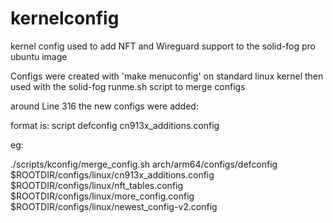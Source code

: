 # kernelconfig

kernel config used to add NFT and Wireguard support to the solid-fog pro ubuntu image

Configs were created with 'make menuconfig' on standard linux kernel then used with the
solid-fog runme.sh script to merge configs

around Line 316 the new configs were added:

format is:
script defconfig cn913x_additions.config <additional-configs-separated-by-space>

eg:

./scripts/kconfig/merge_config.sh arch/arm64/configs/defconfig $ROOTDIR/configs/linux/cn913x_additions.config $ROOTDIR/configs/linux/nft_tables.config $ROOTDIR/configs/linux/more_config.config $ROOTDIR/configs/linux/newest_config-v2.config
